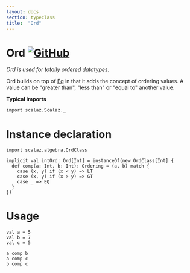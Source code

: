```yaml
---
layout: docs
section: typeclass
title:  "Ord"
---
```


# Ord [![GitHub](../img/github.png)](https://github.com/scalaz/scalaz/blob/series/8.0.x/base/shared/src/main/scala/scalaz/algebra/ord.scala)

*Ord is used for totally ordered datatypes.*

Ord builds on top of [Eq](../core/Eq.html) in that it adds the concept of ordering values.
A value can be "greater than", "less than" or "equal to" another value.

**Typical imports**

```tut:silent
import scalaz.Scalaz._
```

# Instance declaration

```tut
import scalaz.algebra.OrdClass

implicit val intOrd: Ord[Int] = instanceOf(new OrdClass[Int] {
  def comp(a: Int, b: Int): Ordering = (a, b) match {
    case (x, y) if (x < y) => LT
    case (x, y) if (x > y) => GT
    case _ => EQ
  }
})
```

# Usage

```tut
val a = 5
val b = 7
val c = 5

a comp b
a comp c
b comp c
```
